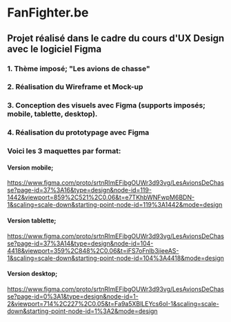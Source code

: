 # FanFighter.be
## Projet réalisé dans le cadre du cours d'UX Design avec le logiciel Figma
### 1. Thème imposé; "Les avions de chasse"
### 2. Réalisation du Wireframe et Mock-up
### 3. Conception des visuels avec Figma (supports imposés; mobile, tablette, desktop).
### 4. Réalisation du prototypage avec Figma

### Voici les 3 maquettes par format:
#### Version mobile;
https://www.figma.com/proto/srtnRImEFibgOUWr3d93vg/LesAvionsDeChasse?page-id=37%3A16&type=design&node-id=119-1442&viewport=859%2C521%2C0.06&t=e7TKhbWNFwpM6BDN-1&scaling=scale-down&starting-point-node-id=119%3A1442&mode=design

#### Version tablette;
https://www.figma.com/proto/srtnRImEFibgOUWr3d93vg/LesAvionsDeChasse?page-id=37%3A14&type=design&node-id=104-4418&viewport=359%2C848%2C0.06&t=iFS7oFnIb3jieeAS-1&scaling=scale-down&starting-point-node-id=104%3A4418&mode=design

#### Version desktop;
https://www.figma.com/proto/srtnRImEFibgOUWr3d93vg/LesAvionsDeChasse?page-id=0%3A1&type=design&node-id=1-2&viewport=714%2C227%2C0.05&t=Fa9a5XBlLEYcs6oI-1&scaling=scale-down&starting-point-node-id=1%3A2&mode=design
